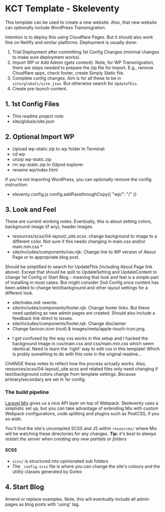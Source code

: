 # KCT Template - Skeleventy

This template can be used to create a new website. Also, that new website can optionally include WordPress Transmigration.

Intention is to deploy this using Cloudflare Pages. But it should also work fine on Netlify and similar platforms. Deployment is usually done:

1. Trial Deployment after committing 1st Config Changes (minimal changes to make sure deployment works).
2. Import WP or Add Admin (gets content). Note, for WP Transmigration, there are steps needed to prepare the zip file for import. E.g., remove Cloudflare apps, check footer, create Simply Static file.
3. Complete config changes. Aim is for all these to be in `site/globals/site.json`. But otherwise search for `UpdateThis`.
4. Create pre-launch content.

## 1. 1st Config Files
- This readme project note
- site/globals/site.json

## 2. Optional Import WP
- Upload wp-static.zip to wp folder
In Terminal:
- cd wp
- unzip wp-static.zip
- rm wp-static.zip
In Gitpod explorer
- rename wp/index.html 

If you're not importing WordPress, you can optionally remove the config instruction:
- eleventy.config.js config.addPassthroughCopy({ "wp/": "/" })

## 3. Look and Feel
These are current working notes. Eventually, this is about setting colors, background-image (if any), header images.

- resources/scss/04-layout/_site.scss: change background to image to a different color. Not sure if this needs changing in main.css and/or main.min.css *
- site/includes/components/nav.njk: Change link to WP version of About Page or to appropriate blog post. 

Should be simplified to search for UpdateThis (including About Page link above). Except that should be split to UpdateSetting and UpdateContent to change 1st Config or Start Blog - meaning that look and feel is a simple part of installing in most cases. But might consider 2nd Config once content has been added to change text/background and other layout settings for a different look.

- site/index.md: rewrite.
- site/includes/components/footer.njk: Change footer links. But these need updating as new admin pages are created. Should also include a feedback link direct to issues.
- site/includes/components/footer.njk: Change disclaimer
- Change favicon.icon (root) & images/meta/apple-touch-icon.png. 

* I got confused by the way css works in this setup and I hacked the background image 
in css/main.css and css/main.min.css which seem identical. Need to learn the 'right' way to edit css in this template! Which is probly something to do with this note in the original readme...

CHANGE these notes to reflect how the process actually works. Also, resources/scss/04-layout/_site.scss and related files only need changing if text/background colors change from template settings. Because primary/secondary are set in 1sr config.

### The build pipeline

[Laravel Mix](https://laravel-mix.com/docs/5.0/basic-example) gives us a nice API layer on top of Webpack. Skeleventy uses a simplistic set up, but you _can_ take advantage of extending Mix with custom Webpack configurations, code splitting and plugins such as PostCSS, if you so wish.

You'll find the site's uncompiled SCSS and JS within `resources/` where Mix will be watching these directories for any changes. **Tip:** _it's best to always restart the server when creating any new partials or folders_

#### SCSS

- `scss/` is structured into opinionated sub folders
- The `_config.scss` file is where you can change the site's colours and the utility classes generated by Gorko

## 4. Start Blog

Amend or replace examples. Note, this will eventually include all admin pages as blog posts with 'using' tag.

